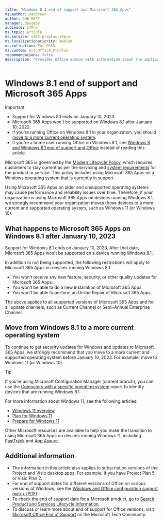 ```yaml
---
title: "Windows 8.1 end of support and Microsoft 365 Apps"
ms.author: danbrown
author: DHB-MSFT
manager: dougeby
audience: ITPro
ms.topic: article
ms.service: o365-proplus-itpro
ms.localizationpriority: medium
ms.collection: Ent_O365
ms.custom: Ent_Office_ProPlus
recommendations: false
description: "Provides Office admins with information about the implications of Windows 8.1 end of support on Microsoft 365 Apps."
---
```


# Windows 8.1 end of support and Microsoft 365 Apps

> [!IMPORTANT]
> - Support for Windows 8.1 ends on January 10, 2023.
> - Microsoft 365 Apps won't be supported on Windows 8.1 after January 10, 2023.
> - If you're running Office on Windows 8.1 in your organization, you should [move to a more current operating system](#move-from-windows-81-to-a-more-current-operating-system).
> - If you're a home user running Office on Windows 8.1, see [Windows 8 and Windows 8.1 end of support and Office](https://support.microsoft.com/office/34e28be4-1e4f-4928-b210-3f45d8215595) instead of reading this article.

Microsoft 365 is governed by the [Modern Lifecycle Policy](/lifecycle/policies/modern), which requires customers to stay current as per the servicing and [system requirements](https://www.microsoft.com/microsoft-365/microsoft-365-and-office-resources) for the product or service. This policy includes using Microsoft 365 Apps on a Windows operating system that is currently in support.

Using Microsoft 365 Apps on older and unsupported operating systems may cause performance and reliability issues over time. Therefore, if your organization is using Microsoft 365 Apps on devices running Windows 8.1, we strongly recommend your organization moves those devices to a more current and supported operating system, such as Windows 11 (or Windows 10).

## What happens to Microsoft 365 Apps on Windows 8.1 after January 10, 2023

Support for Windows 8.1 ends on January 10, 2023. After that date, Microsoft 365 Apps won't be supported on a device running Windows 8.1.

In addition to not being supported, the following restrictions will apply to Microsoft 365 Apps on devices running Windows 8.1.

- You won't receive any new feature, security, or other quality updates for Microsoft 365 Apps.
- You won't be able to do a new installation of Microsoft 365 Apps.
- You won't be able to perform an Online Repair of Microsoft 365 Apps.

The above applies to all supported versions of Microsoft 365 Apps and for all update channels, such as Current Channel or Semi-Annual Enterprise Channel.

## Move from Windows 8.1 to a more current operating system

To continue to get security updates for Windows and updates to Microsoft 365 Apps, we strongly recommend that you move to a more current and supported operating system before January 10, 2023. For example, move to Windows 11 (or Windows 10).

> [!TIP]
> If you’re using Microsoft Configuration Manager (current branch), you can use the [Computers with a specific operating system](/mem/configmgr/core/servers/manage/list-of-reports#operating-system) report to identify devices that are running Windows 8.1.

For more information about Windows 11, see the following articles:
- [Windows 11 overview](/windows/whats-new/windows-11-overview)
- [Plan for Windows 11](/windows/whats-new/windows-11-plan)
- [Prepare for Windows 11](/windows/whats-new/windows-11-prepare)

Other Microsoft resources are available to help you make the transition to using Microsoft 365 Apps on devices running Windows 11, including [FastTrack](/fasttrack/products-and-capabilities#windows-11) and [App Assure](/fasttrack/products-and-capabilities#app-assure).

## Additional information

- The information in this article also applies to subscription versions of the Project and Visio desktop apps. For example, if you have Project Plan 5 or Visio Plan 2.
- For end of support dates for different versions of Office on various versions of Windows, see the [Windows and Office configuration support matrix (PDF)](https://query.prod.cms.rt.microsoft.com/cms/api/am/binary/RE2OqRI).
- To check the end of support date for a Microsoft product, go to [Search Product and Services Lifecycle Information](/lifecycle/products/).
- To discuss or learn more about end of support for Office versions, visit [Microsoft Office End of Support](https://techcommunity.microsoft.com/t5/microsoft-office-end-of-support/ct-p/OfficeEOS) on the Microsoft Tech Community.